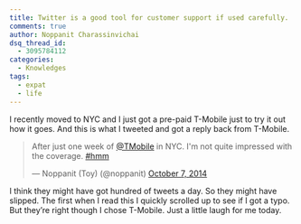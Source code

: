 ```yaml
---
title: Twitter is a good tool for customer support if used carefully.
comments: true
author: Noppanit Charassinvichai
dsq_thread_id:
  - 3095784112
categories:
  - Knowledges
tags:
  - expat
  - life
---
```

I recently moved to NYC and I just got a pre-paid T-Mobile just to try it out how it goes. And this is what I tweeted and got a reply back from T-Mobile. 

<blockquote class="twitter-tweet" lang="en"><p lang="en" dir="ltr">After just one week of <a href="https://twitter.com/TMobile">@TMobile</a> in NYC. I&#39;m not quite impressed with the coverage. <a href="https://twitter.com/hashtag/hmm?src=hash">#hmm</a></p>&mdash; Noppanit (Toy) (@noppanit) <a href="https://twitter.com/noppanit/status/519437198610137088">October 7, 2014</a></blockquote>
<script async src="//platform.twitter.com/widgets.js" charset="utf-8"></script>


I think they might have got hundred of tweets a day. So they might have slipped. The first when I read this I quickly scrolled up to see if I got a typo. But they&#8217;re right though I chose T-Mobile. Just a little laugh for me today.
